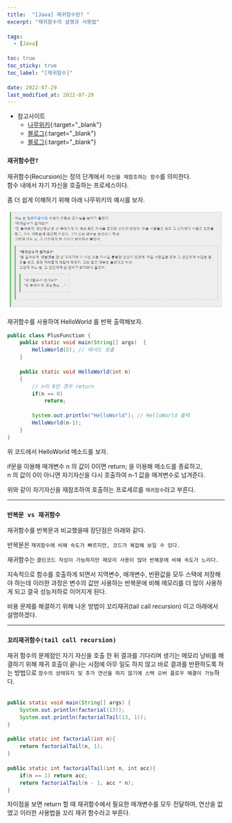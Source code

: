```yaml
---
title:  "[Java] 재귀함수란? "
excerpt: "재귀함수의 설명과 사용법"

tags:
  - [Java]

toc: true
toc_sticky: true
toc_label: "[재귀함수]"
 
date: 2022-07-29
last_modified_at: 2022-07-29
---
```


- 참고사이트
  - [나무위키](https://namu.wiki/w/%EC%9E%AC%EA%B7%80%ED%95%A8%EC%88%98){:target="_blank"}
  - [블로그](https://crazykim2.tistory.com/591){:target="_blank"}
  - [블로그](http://melonicedlatte.com/2021/05/10/001900.html){:target="_blank"}

### ``재귀함수란? ``

재귀함수(Recursion)는 정의 단계에서 `자신을 재참조하는 함수`를 의미한다. <br>
함수 내에서 자기 자신을 호출하는 프로세스이다.<br>

좀 더 쉽게 이해하기 위해 아래 나무위키의 예시를 보자.

![AWS](/assets/image/java/Java_Recursion_01.PNG)


재귀함수를 사용하여 HelloWorld 를 반복 출력해보자.

```java
public class PlusFunction {
	public static void main(String[] args)  {
		HelloWorld(5); // 메서드 호출
	}
	
	public static void HelloWorld(int n)
	{
		// n이 0인 경우 return
		if(n == 0)
			return;
		
		System.out.println("HelloWorld"); // HelloWorld 출력
		HelloWorld(n-1);
	}
}
```


위 코드에서 HelloWorld 메소드를 보자. <br>

if문을 이용해 매개변수 n 의 값이 0이면 return; 을 이용해 메소드를 종료하고, <br>
n 의 값이 0이 아니면 자기자신을 다시 호출하여 n-1 값을 매겨변수로 넘겨준다.<br>

위와 같이 자기자신을 재참조하여 호출하는 프로세르를 `재귀함수`라고 부른다.

<hr/>

### ``반복문 vs 재귀함수``

재귀함수를 반복문과 비교했을때 장단점은 아래와 같다. <br>

반복문은 `재귀함수에 비해 속도가 빠르지만, 코드가 복잡해 보일 수 있다.` <br>

재귀함수는 `클린코드 작성이 가능하지만 메모리 사용이 많아 반복문에 비해 속도가 느리다.` <br>

지속적으로 함수를 호출하게 되면서 지역변수, 매개변수, 반환값을 모두 스택에 저장해야 하는데 이러한 과정은 변수의 값만 사용하는 반복문에 비해 메모리를 더 많이 사용하게 되고 결국 성능저하로 이어지게 된다. <br>

비용 문제를 해결하기 위해 나온 방법이 꼬리재귀(tail call recursion) 이고 아래에서 설명하겠다. 

<hr/>

### ``꼬리재귀함수(tail call recursion)``

재귀 함수의 문제점인 자기 자신을 호출 한 뒤 결과를 기다리며 생기는 메모리 낭비를 해결하기 위해 재귀 호출이 끝나는 시점에 아무 일도 하지 않고 바로 결과를 반환하도록 하는 방법으로 `함수의 상태유지 및 추가 연산을 하지 않기에 스택 오버 플로우 해결이 가능`하다. <br>


```java

public static void main(String[] args) {
	System.out.println(factorial(13));
	System.out.println(factorialTail(13, 1));
}

public static int factorial(int n){
    return factorialTail(n, 1);
}

public static int factorialTail(int n, int acc){
	if(n == 1) return acc;
    return factorialTail(n - 1, acc * n);
}
```

차이점을 보면 return 할 때 재귀함수에서 필요한 매개변수를 모두 전달하여, 연산을 없앴고 이러한 사용법을 꼬리 재귀 함수라고 부른다.